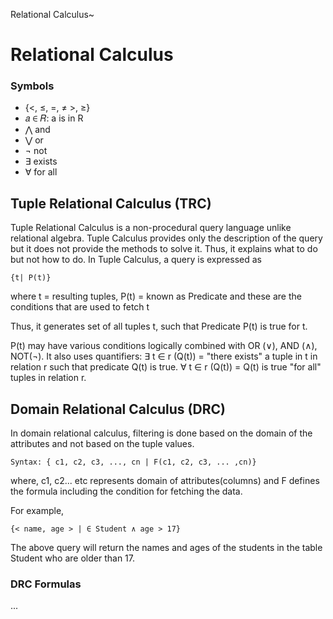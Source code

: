 Relational Calculus~

# Relational Calculus

### Symbols

- {<, ≤, =, ≠ >, ≥}
- 𝑎 ∈ 𝑅: a is in R
- ⋀ and
- ⋁ or
- ¬ not
- ∃ exists
- ∀ for all

## Tuple Relational Calculus (TRC)

Tuple Relational Calculus is a non-procedural query language unlike relational algebra. Tuple
Calculus provides only the description of the query but it does not provide the methods to solve it. 
Thus, it explains what to do but not how to do. In Tuple Calculus, a query is expressed as

    {t| P(t)}

where t = resulting tuples,
P(t) = known as Predicate and these are the conditions that are used to fetch t

Thus, it generates set of all tuples t, such that Predicate P(t) is true for t.

P(t) may have various conditions logically combined with OR (∨), AND (∧), NOT(¬).
It also uses quantifiers:
∃ t ∈ r (Q(t)) = "there exists" a tuple in t in relation r such that predicate Q(t) is true.
∀ t ∈ r (Q(t)) = Q(t) is true "for all" tuples in relation r.

## Domain Relational Calculus (DRC)

In domain relational calculus, filtering is done based on the domain of the attributes and not
based on the tuple values.

    Syntax: { c1, c2, c3, ..., cn | F(c1, c2, c3, ... ,cn)}

where, c1, c2... etc represents domain of attributes(columns) and F defines the formula including 
the condition for fetching the data.

For example,

    {< name, age > | ∈ Student ∧ age > 17}

The above query will return the names and ages of the students in the table Student who are 
older than 17.

### DRC Formulas

...